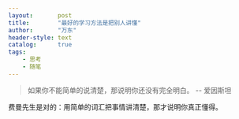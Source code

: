 ```yaml
---
layout:       post
title:        "最好的学习方法是把别人讲懂"
author:       "万东"
header-style: text
catalog:      true
tags:
    - 思考
    - 随笔
---
```


> 如果你不能简单的说清楚，那说明你还没有完全明白。 -- 爱因斯坦

费曼先生是对的：用简单的词汇把事情讲清楚，那才说明你真正懂得。